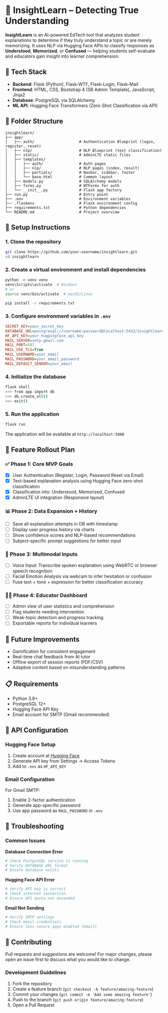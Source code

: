 # 📘 InsightLearn – Detecting True Understanding

**InsightLearn** is an AI-powered EdTech tool that analyzes student explanations to determine if they truly understand a topic or are merely memorizing. It uses NLP via Hugging Face APIs to classify responses as **Understood**, **Memorized**, or **Confused** — helping students self-evaluate and educators gain insight into learner comprehension.

## 🔧 Tech Stack

- **Backend**: Flask (Python), Flask-WTF, Flask-Login, Flask-Mail
- **Frontend**: HTML, CSS, Bootstrap 4 (SB Admin Template), JavaScript, Jinja2
- **Database**: PostgreSQL via SQLAlchemy
- **ML API**: Hugging Face Transformers (Zero-Shot Classification via API)

## 🧱 Folder Structure

```
insightlearn/
├── app/
│   ├── auth/                    # Authentication Blueprint (login, register, reset)
│   ├── nlp/                     # NLP Blueprint (text classification)
│   ├── static/                  # AdminLTE static files
│   ├── templates/
│   │   ├── auth/                # Auth pages
│   │   ├── nlp/                 # NLP pages (index, result)
│   │   ├── partials/            # Navbar, sidebar, footer
│   │   └── base.html            # Common layout
│   ├── models.py                # SQLAlchemy models
│   ├── forms.py                 # WTForms for auth
│   └── __init__.py              # Flask app factory
├── run.py                       # Entry point
├── .env                         # Environment variables
├── .flaskenv                    # Flask environment config
├── requirements.txt             # Python dependencies
└── README.md                    # Project overview
```

## 🚀 Setup Instructions

### 1. Clone the repository
```bash
git clone https://github.com/your-username/insightlearn.git
cd insightlearn
```

### 2. Create a virtual environment and install dependencies
```bash
python -m venv venv
venv\Scripts\activate  # Windows
# or
source venv/bin/activate  # macOS/Linux

pip install -r requirements.txt
```

### 3. Configure environment variables in `.env`
```ini
SECRET_KEY=your_secret_key
DATABASE_URL=postgresql://username:password@localhost:5432/insightlearn
HF_API_KEY=your_huggingface_api_key
MAIL_SERVER=smtp.gmail.com
MAIL_PORT=587
MAIL_USE_TLS=True
MAIL_USERNAME=your_email
MAIL_PASSWORD=your_email_password
MAIL_DEFAULT_SENDER=your_email
```

### 4. Initialize the database
```bash
flask shell
>>> from app import db
>>> db.create_all()
>>> exit()
```

### 5. Run the application
```bash
flask run
```

The application will be available at `http://localhost:5000`

## 🚦 Feature Rollout Plan

### ✅ Phase 1: Core MVP Goals
- [x] User Authentication (Register, Login, Password Reset via Email)
- [x] Text-based explanation analysis using Hugging Face zero-shot classification
- [x] Classification into: Understood, Memorized, Confused
- [x] AdminLTE UI integration (Responsive layout)

### 📊 Phase 2: Data Expansion + History
- [ ] Save all explanation attempts in DB with timestamp
- [ ] Display user progress history via charts
- [ ] Show confidence scores and NLP-based recommendations
- [ ] Subject-specific prompt suggestions for better input

### 🧠 Phase 3: Multimodal Inputs
- [ ] Voice Input: Transcribe spoken explanation using WebRTC or browser speech recognition
- [ ] Facial Emotion Analysis via webcam to infer hesitation or confusion
- [ ] Fuse text + tone + expression for better classification accuracy

### 👩‍🏫 Phase 4: Educator Dashboard
- [ ] Admin view of user statistics and comprehension
- [ ] Flag students needing intervention
- [ ] Weak-topic detection and progress tracking
- [ ] Exportable reports for individual learners

## 🌱 Future Improvements

- Gamification for consistent engagement
- Real-time chat feedback from AI tutor
- Offline export of session reports (PDF/CSV)
- Adaptive content based on misunderstanding patterns

## 📋 Requirements

- Python 3.8+
- PostgreSQL 12+
- Hugging Face API Key
- Email account for SMTP (Gmail recommended)

## 🔑 API Configuration

### Hugging Face Setup
1. Create account at [Hugging Face](https://huggingface.co/)
2. Generate API key from Settings → Access Tokens
3. Add to `.env` as `HF_API_KEY`

### Email Configuration
For Gmail SMTP:
1. Enable 2-factor authentication
2. Generate app-specific password
3. Use app password as `MAIL_PASSWORD` in `.env`

## 🐛 Troubleshooting

### Common Issues

**Database Connection Error**
```bash
# Check PostgreSQL service is running
# Verify DATABASE_URL format
# Ensure database exists
```

**Hugging Face API Error**
```bash
# Verify API key is correct
# Check internet connection
# Ensure API quota not exceeded
```

**Email Not Sending**
```bash
# Verify SMTP settings
# Check email credentials
# Ensure less secure apps enabled (Gmail)
```

## 🤝 Contributing

Pull requests and suggestions are welcome! For major changes, please open an issue first to discuss what you would like to change.

### Development Guidelines
1. Fork the repository
2. Create a feature branch (`git checkout -b feature/amazing-feature`)
3. Commit your changes (`git commit -m 'Add some amazing feature'`)
4. Push to the branch (`git push origin feature/amazing-feature`)
5. Open a Pull Request